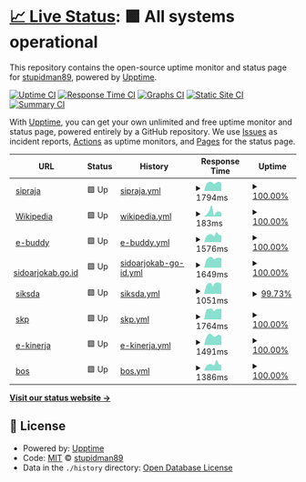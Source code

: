 # [📈 Live Status](https://stupidman89.github.io/awesome-uptime): <!--live status--> **🟩 All systems operational**

This repository contains the open-source uptime monitor and status page for [stupidman89](https://stupidman89.github.io/awesome-uptime), powered by [Upptime](https://github.com/upptime/upptime).

[![Uptime CI](https://github.com/stupidman89/awesome-uptime/workflows/Uptime%20CI/badge.svg)](https://github.com/stupidman89/awesome-uptime/actions?query=workflow%3A%22Uptime+CI%22)
[![Response Time CI](https://github.com/stupidman89/awesome-uptime/workflows/Response%20Time%20CI/badge.svg)](https://github.com/stupidman89/awesome-uptime/actions?query=workflow%3A%22Response+Time+CI%22)
[![Graphs CI](https://github.com/stupidman89/awesome-uptime/workflows/Graphs%20CI/badge.svg)](https://github.com/stupidman89/awesome-uptime/actions?query=workflow%3A%22Graphs+CI%22)
[![Static Site CI](https://github.com/stupidman89/awesome-uptime/workflows/Static%20Site%20CI/badge.svg)](https://github.com/stupidman89/awesome-uptime/actions?query=workflow%3A%22Static+Site+CI%22)
[![Summary CI](https://github.com/stupidman89/awesome-uptime/workflows/Summary%20CI/badge.svg)](https://github.com/stupidman89/awesome-uptime/actions?query=workflow%3A%22Summary+CI%22)

With [Upptime](https://upptime.js.org), you can get your own unlimited and free uptime monitor and status page, powered entirely by a GitHub repository. We use [Issues](https://github.com/stupidman89/awesome-uptime/issues) as incident reports, [Actions](https://github.com/stupidman89/awesome-uptime/actions) as uptime monitors, and [Pages](https://stupidman89.github.io/awesome-uptime) for the status page.

<!--start: status pages-->
<!-- This summary is generated by Upptime (https://github.com/upptime/upptime) -->
<!-- Do not edit this manually, your changes will be overwritten -->
<!-- prettier-ignore -->
| URL | Status | History | Response Time | Uptime |
| --- | ------ | ------- | ------------- | ------ |
| <img alt="" src="https://favicons.githubusercontent.com/sipraja.sidoarjokab.go.id" height="13"> [sipraja](https://sipraja.sidoarjokab.go.id) | 🟩 Up | [sipraja.yml](https://github.com/stupidman89/awesome-uptime/commits/HEAD/history/sipraja.yml) | <details><summary><img alt="Response time graph" src="./graphs/sipraja/response-time-week.png" height="20"> 1794ms</summary><br><a href="https://stupidman89.github.io/awesome-uptime/history/sipraja"><img alt="Response time 2370" src="https://img.shields.io/endpoint?url=https%3A%2F%2Fraw.githubusercontent.com%2Fstupidman89%2Fawesome-uptime%2FHEAD%2Fapi%2Fsipraja%2Fresponse-time.json"></a><br><a href="https://stupidman89.github.io/awesome-uptime/history/sipraja"><img alt="24-hour response time 1709" src="https://img.shields.io/endpoint?url=https%3A%2F%2Fraw.githubusercontent.com%2Fstupidman89%2Fawesome-uptime%2FHEAD%2Fapi%2Fsipraja%2Fresponse-time-day.json"></a><br><a href="https://stupidman89.github.io/awesome-uptime/history/sipraja"><img alt="7-day response time 1794" src="https://img.shields.io/endpoint?url=https%3A%2F%2Fraw.githubusercontent.com%2Fstupidman89%2Fawesome-uptime%2FHEAD%2Fapi%2Fsipraja%2Fresponse-time-week.json"></a><br><a href="https://stupidman89.github.io/awesome-uptime/history/sipraja"><img alt="30-day response time 2370" src="https://img.shields.io/endpoint?url=https%3A%2F%2Fraw.githubusercontent.com%2Fstupidman89%2Fawesome-uptime%2FHEAD%2Fapi%2Fsipraja%2Fresponse-time-month.json"></a><br><a href="https://stupidman89.github.io/awesome-uptime/history/sipraja"><img alt="1-year response time 2370" src="https://img.shields.io/endpoint?url=https%3A%2F%2Fraw.githubusercontent.com%2Fstupidman89%2Fawesome-uptime%2FHEAD%2Fapi%2Fsipraja%2Fresponse-time-year.json"></a></details> | <details><summary><a href="https://stupidman89.github.io/awesome-uptime/history/sipraja">100.00%</a></summary><a href="https://stupidman89.github.io/awesome-uptime/history/sipraja"><img alt="All-time uptime 100.00%" src="https://img.shields.io/endpoint?url=https%3A%2F%2Fraw.githubusercontent.com%2Fstupidman89%2Fawesome-uptime%2FHEAD%2Fapi%2Fsipraja%2Fuptime.json"></a><br><a href="https://stupidman89.github.io/awesome-uptime/history/sipraja"><img alt="24-hour uptime 100.00%" src="https://img.shields.io/endpoint?url=https%3A%2F%2Fraw.githubusercontent.com%2Fstupidman89%2Fawesome-uptime%2FHEAD%2Fapi%2Fsipraja%2Fuptime-day.json"></a><br><a href="https://stupidman89.github.io/awesome-uptime/history/sipraja"><img alt="7-day uptime 100.00%" src="https://img.shields.io/endpoint?url=https%3A%2F%2Fraw.githubusercontent.com%2Fstupidman89%2Fawesome-uptime%2FHEAD%2Fapi%2Fsipraja%2Fuptime-week.json"></a><br><a href="https://stupidman89.github.io/awesome-uptime/history/sipraja"><img alt="30-day uptime 100.00%" src="https://img.shields.io/endpoint?url=https%3A%2F%2Fraw.githubusercontent.com%2Fstupidman89%2Fawesome-uptime%2FHEAD%2Fapi%2Fsipraja%2Fuptime-month.json"></a><br><a href="https://stupidman89.github.io/awesome-uptime/history/sipraja"><img alt="1-year uptime 100.00%" src="https://img.shields.io/endpoint?url=https%3A%2F%2Fraw.githubusercontent.com%2Fstupidman89%2Fawesome-uptime%2FHEAD%2Fapi%2Fsipraja%2Fuptime-year.json"></a></details>
| <img alt="" src="https://favicons.githubusercontent.com/en.wikipedia.org" height="13"> [Wikipedia](https://en.wikipedia.org) | 🟩 Up | [wikipedia.yml](https://github.com/stupidman89/awesome-uptime/commits/HEAD/history/wikipedia.yml) | <details><summary><img alt="Response time graph" src="./graphs/wikipedia/response-time-week.png" height="20"> 183ms</summary><br><a href="https://stupidman89.github.io/awesome-uptime/history/wikipedia"><img alt="Response time 196" src="https://img.shields.io/endpoint?url=https%3A%2F%2Fraw.githubusercontent.com%2Fstupidman89%2Fawesome-uptime%2FHEAD%2Fapi%2Fwikipedia%2Fresponse-time.json"></a><br><a href="https://stupidman89.github.io/awesome-uptime/history/wikipedia"><img alt="24-hour response time 138" src="https://img.shields.io/endpoint?url=https%3A%2F%2Fraw.githubusercontent.com%2Fstupidman89%2Fawesome-uptime%2FHEAD%2Fapi%2Fwikipedia%2Fresponse-time-day.json"></a><br><a href="https://stupidman89.github.io/awesome-uptime/history/wikipedia"><img alt="7-day response time 183" src="https://img.shields.io/endpoint?url=https%3A%2F%2Fraw.githubusercontent.com%2Fstupidman89%2Fawesome-uptime%2FHEAD%2Fapi%2Fwikipedia%2Fresponse-time-week.json"></a><br><a href="https://stupidman89.github.io/awesome-uptime/history/wikipedia"><img alt="30-day response time 196" src="https://img.shields.io/endpoint?url=https%3A%2F%2Fraw.githubusercontent.com%2Fstupidman89%2Fawesome-uptime%2FHEAD%2Fapi%2Fwikipedia%2Fresponse-time-month.json"></a><br><a href="https://stupidman89.github.io/awesome-uptime/history/wikipedia"><img alt="1-year response time 196" src="https://img.shields.io/endpoint?url=https%3A%2F%2Fraw.githubusercontent.com%2Fstupidman89%2Fawesome-uptime%2FHEAD%2Fapi%2Fwikipedia%2Fresponse-time-year.json"></a></details> | <details><summary><a href="https://stupidman89.github.io/awesome-uptime/history/wikipedia">100.00%</a></summary><a href="https://stupidman89.github.io/awesome-uptime/history/wikipedia"><img alt="All-time uptime 100.00%" src="https://img.shields.io/endpoint?url=https%3A%2F%2Fraw.githubusercontent.com%2Fstupidman89%2Fawesome-uptime%2FHEAD%2Fapi%2Fwikipedia%2Fuptime.json"></a><br><a href="https://stupidman89.github.io/awesome-uptime/history/wikipedia"><img alt="24-hour uptime 100.00%" src="https://img.shields.io/endpoint?url=https%3A%2F%2Fraw.githubusercontent.com%2Fstupidman89%2Fawesome-uptime%2FHEAD%2Fapi%2Fwikipedia%2Fuptime-day.json"></a><br><a href="https://stupidman89.github.io/awesome-uptime/history/wikipedia"><img alt="7-day uptime 100.00%" src="https://img.shields.io/endpoint?url=https%3A%2F%2Fraw.githubusercontent.com%2Fstupidman89%2Fawesome-uptime%2FHEAD%2Fapi%2Fwikipedia%2Fuptime-week.json"></a><br><a href="https://stupidman89.github.io/awesome-uptime/history/wikipedia"><img alt="30-day uptime 100.00%" src="https://img.shields.io/endpoint?url=https%3A%2F%2Fraw.githubusercontent.com%2Fstupidman89%2Fawesome-uptime%2FHEAD%2Fapi%2Fwikipedia%2Fuptime-month.json"></a><br><a href="https://stupidman89.github.io/awesome-uptime/history/wikipedia"><img alt="1-year uptime 100.00%" src="https://img.shields.io/endpoint?url=https%3A%2F%2Fraw.githubusercontent.com%2Fstupidman89%2Fawesome-uptime%2FHEAD%2Fapi%2Fwikipedia%2Fuptime-year.json"></a></details>
| <img alt="" src="https://favicons.githubusercontent.com/e-buddy.sidoarjokab.go.id" height="13"> [e-buddy](https://e-buddy.sidoarjokab.go.id) | 🟩 Up | [e-buddy.yml](https://github.com/stupidman89/awesome-uptime/commits/HEAD/history/e-buddy.yml) | <details><summary><img alt="Response time graph" src="./graphs/e-buddy/response-time-week.png" height="20"> 1576ms</summary><br><a href="https://stupidman89.github.io/awesome-uptime/history/e-buddy"><img alt="Response time 2034" src="https://img.shields.io/endpoint?url=https%3A%2F%2Fraw.githubusercontent.com%2Fstupidman89%2Fawesome-uptime%2FHEAD%2Fapi%2Fe-buddy%2Fresponse-time.json"></a><br><a href="https://stupidman89.github.io/awesome-uptime/history/e-buddy"><img alt="24-hour response time 1437" src="https://img.shields.io/endpoint?url=https%3A%2F%2Fraw.githubusercontent.com%2Fstupidman89%2Fawesome-uptime%2FHEAD%2Fapi%2Fe-buddy%2Fresponse-time-day.json"></a><br><a href="https://stupidman89.github.io/awesome-uptime/history/e-buddy"><img alt="7-day response time 1576" src="https://img.shields.io/endpoint?url=https%3A%2F%2Fraw.githubusercontent.com%2Fstupidman89%2Fawesome-uptime%2FHEAD%2Fapi%2Fe-buddy%2Fresponse-time-week.json"></a><br><a href="https://stupidman89.github.io/awesome-uptime/history/e-buddy"><img alt="30-day response time 2034" src="https://img.shields.io/endpoint?url=https%3A%2F%2Fraw.githubusercontent.com%2Fstupidman89%2Fawesome-uptime%2FHEAD%2Fapi%2Fe-buddy%2Fresponse-time-month.json"></a><br><a href="https://stupidman89.github.io/awesome-uptime/history/e-buddy"><img alt="1-year response time 2034" src="https://img.shields.io/endpoint?url=https%3A%2F%2Fraw.githubusercontent.com%2Fstupidman89%2Fawesome-uptime%2FHEAD%2Fapi%2Fe-buddy%2Fresponse-time-year.json"></a></details> | <details><summary><a href="https://stupidman89.github.io/awesome-uptime/history/e-buddy">100.00%</a></summary><a href="https://stupidman89.github.io/awesome-uptime/history/e-buddy"><img alt="All-time uptime 99.82%" src="https://img.shields.io/endpoint?url=https%3A%2F%2Fraw.githubusercontent.com%2Fstupidman89%2Fawesome-uptime%2FHEAD%2Fapi%2Fe-buddy%2Fuptime.json"></a><br><a href="https://stupidman89.github.io/awesome-uptime/history/e-buddy"><img alt="24-hour uptime 100.00%" src="https://img.shields.io/endpoint?url=https%3A%2F%2Fraw.githubusercontent.com%2Fstupidman89%2Fawesome-uptime%2FHEAD%2Fapi%2Fe-buddy%2Fuptime-day.json"></a><br><a href="https://stupidman89.github.io/awesome-uptime/history/e-buddy"><img alt="7-day uptime 100.00%" src="https://img.shields.io/endpoint?url=https%3A%2F%2Fraw.githubusercontent.com%2Fstupidman89%2Fawesome-uptime%2FHEAD%2Fapi%2Fe-buddy%2Fuptime-week.json"></a><br><a href="https://stupidman89.github.io/awesome-uptime/history/e-buddy"><img alt="30-day uptime 99.82%" src="https://img.shields.io/endpoint?url=https%3A%2F%2Fraw.githubusercontent.com%2Fstupidman89%2Fawesome-uptime%2FHEAD%2Fapi%2Fe-buddy%2Fuptime-month.json"></a><br><a href="https://stupidman89.github.io/awesome-uptime/history/e-buddy"><img alt="1-year uptime 99.82%" src="https://img.shields.io/endpoint?url=https%3A%2F%2Fraw.githubusercontent.com%2Fstupidman89%2Fawesome-uptime%2FHEAD%2Fapi%2Fe-buddy%2Fuptime-year.json"></a></details>
| <img alt="" src="https://favicons.githubusercontent.com/sidoarjokab.go.id" height="13"> [sidoarjokab.go.id](https://sidoarjokab.go.id) | 🟩 Up | [sidoarjokab-go-id.yml](https://github.com/stupidman89/awesome-uptime/commits/HEAD/history/sidoarjokab-go-id.yml) | <details><summary><img alt="Response time graph" src="./graphs/sidoarjokab-go-id/response-time-week.png" height="20"> 1649ms</summary><br><a href="https://stupidman89.github.io/awesome-uptime/history/sidoarjokab-go-id"><img alt="Response time 2023" src="https://img.shields.io/endpoint?url=https%3A%2F%2Fraw.githubusercontent.com%2Fstupidman89%2Fawesome-uptime%2FHEAD%2Fapi%2Fsidoarjokab-go-id%2Fresponse-time.json"></a><br><a href="https://stupidman89.github.io/awesome-uptime/history/sidoarjokab-go-id"><img alt="24-hour response time 1629" src="https://img.shields.io/endpoint?url=https%3A%2F%2Fraw.githubusercontent.com%2Fstupidman89%2Fawesome-uptime%2FHEAD%2Fapi%2Fsidoarjokab-go-id%2Fresponse-time-day.json"></a><br><a href="https://stupidman89.github.io/awesome-uptime/history/sidoarjokab-go-id"><img alt="7-day response time 1649" src="https://img.shields.io/endpoint?url=https%3A%2F%2Fraw.githubusercontent.com%2Fstupidman89%2Fawesome-uptime%2FHEAD%2Fapi%2Fsidoarjokab-go-id%2Fresponse-time-week.json"></a><br><a href="https://stupidman89.github.io/awesome-uptime/history/sidoarjokab-go-id"><img alt="30-day response time 2023" src="https://img.shields.io/endpoint?url=https%3A%2F%2Fraw.githubusercontent.com%2Fstupidman89%2Fawesome-uptime%2FHEAD%2Fapi%2Fsidoarjokab-go-id%2Fresponse-time-month.json"></a><br><a href="https://stupidman89.github.io/awesome-uptime/history/sidoarjokab-go-id"><img alt="1-year response time 2023" src="https://img.shields.io/endpoint?url=https%3A%2F%2Fraw.githubusercontent.com%2Fstupidman89%2Fawesome-uptime%2FHEAD%2Fapi%2Fsidoarjokab-go-id%2Fresponse-time-year.json"></a></details> | <details><summary><a href="https://stupidman89.github.io/awesome-uptime/history/sidoarjokab-go-id">100.00%</a></summary><a href="https://stupidman89.github.io/awesome-uptime/history/sidoarjokab-go-id"><img alt="All-time uptime 99.75%" src="https://img.shields.io/endpoint?url=https%3A%2F%2Fraw.githubusercontent.com%2Fstupidman89%2Fawesome-uptime%2FHEAD%2Fapi%2Fsidoarjokab-go-id%2Fuptime.json"></a><br><a href="https://stupidman89.github.io/awesome-uptime/history/sidoarjokab-go-id"><img alt="24-hour uptime 100.00%" src="https://img.shields.io/endpoint?url=https%3A%2F%2Fraw.githubusercontent.com%2Fstupidman89%2Fawesome-uptime%2FHEAD%2Fapi%2Fsidoarjokab-go-id%2Fuptime-day.json"></a><br><a href="https://stupidman89.github.io/awesome-uptime/history/sidoarjokab-go-id"><img alt="7-day uptime 100.00%" src="https://img.shields.io/endpoint?url=https%3A%2F%2Fraw.githubusercontent.com%2Fstupidman89%2Fawesome-uptime%2FHEAD%2Fapi%2Fsidoarjokab-go-id%2Fuptime-week.json"></a><br><a href="https://stupidman89.github.io/awesome-uptime/history/sidoarjokab-go-id"><img alt="30-day uptime 99.75%" src="https://img.shields.io/endpoint?url=https%3A%2F%2Fraw.githubusercontent.com%2Fstupidman89%2Fawesome-uptime%2FHEAD%2Fapi%2Fsidoarjokab-go-id%2Fuptime-month.json"></a><br><a href="https://stupidman89.github.io/awesome-uptime/history/sidoarjokab-go-id"><img alt="1-year uptime 99.75%" src="https://img.shields.io/endpoint?url=https%3A%2F%2Fraw.githubusercontent.com%2Fstupidman89%2Fawesome-uptime%2FHEAD%2Fapi%2Fsidoarjokab-go-id%2Fuptime-year.json"></a></details>
| <img alt="" src="https://favicons.githubusercontent.com/siksda.sidoarjokab.go.id" height="13"> [siksda](https://siksda.sidoarjokab.go.id) | 🟩 Up | [siksda.yml](https://github.com/stupidman89/awesome-uptime/commits/HEAD/history/siksda.yml) | <details><summary><img alt="Response time graph" src="./graphs/siksda/response-time-week.png" height="20"> 1051ms</summary><br><a href="https://stupidman89.github.io/awesome-uptime/history/siksda"><img alt="Response time 990" src="https://img.shields.io/endpoint?url=https%3A%2F%2Fraw.githubusercontent.com%2Fstupidman89%2Fawesome-uptime%2FHEAD%2Fapi%2Fsiksda%2Fresponse-time.json"></a><br><a href="https://stupidman89.github.io/awesome-uptime/history/siksda"><img alt="24-hour response time 1051" src="https://img.shields.io/endpoint?url=https%3A%2F%2Fraw.githubusercontent.com%2Fstupidman89%2Fawesome-uptime%2FHEAD%2Fapi%2Fsiksda%2Fresponse-time-day.json"></a><br><a href="https://stupidman89.github.io/awesome-uptime/history/siksda"><img alt="7-day response time 1051" src="https://img.shields.io/endpoint?url=https%3A%2F%2Fraw.githubusercontent.com%2Fstupidman89%2Fawesome-uptime%2FHEAD%2Fapi%2Fsiksda%2Fresponse-time-week.json"></a><br><a href="https://stupidman89.github.io/awesome-uptime/history/siksda"><img alt="30-day response time 990" src="https://img.shields.io/endpoint?url=https%3A%2F%2Fraw.githubusercontent.com%2Fstupidman89%2Fawesome-uptime%2FHEAD%2Fapi%2Fsiksda%2Fresponse-time-month.json"></a><br><a href="https://stupidman89.github.io/awesome-uptime/history/siksda"><img alt="1-year response time 990" src="https://img.shields.io/endpoint?url=https%3A%2F%2Fraw.githubusercontent.com%2Fstupidman89%2Fawesome-uptime%2FHEAD%2Fapi%2Fsiksda%2Fresponse-time-year.json"></a></details> | <details><summary><a href="https://stupidman89.github.io/awesome-uptime/history/siksda">99.73%</a></summary><a href="https://stupidman89.github.io/awesome-uptime/history/siksda"><img alt="All-time uptime 98.83%" src="https://img.shields.io/endpoint?url=https%3A%2F%2Fraw.githubusercontent.com%2Fstupidman89%2Fawesome-uptime%2FHEAD%2Fapi%2Fsiksda%2Fuptime.json"></a><br><a href="https://stupidman89.github.io/awesome-uptime/history/siksda"><img alt="24-hour uptime 100.00%" src="https://img.shields.io/endpoint?url=https%3A%2F%2Fraw.githubusercontent.com%2Fstupidman89%2Fawesome-uptime%2FHEAD%2Fapi%2Fsiksda%2Fuptime-day.json"></a><br><a href="https://stupidman89.github.io/awesome-uptime/history/siksda"><img alt="7-day uptime 99.73%" src="https://img.shields.io/endpoint?url=https%3A%2F%2Fraw.githubusercontent.com%2Fstupidman89%2Fawesome-uptime%2FHEAD%2Fapi%2Fsiksda%2Fuptime-week.json"></a><br><a href="https://stupidman89.github.io/awesome-uptime/history/siksda"><img alt="30-day uptime 98.83%" src="https://img.shields.io/endpoint?url=https%3A%2F%2Fraw.githubusercontent.com%2Fstupidman89%2Fawesome-uptime%2FHEAD%2Fapi%2Fsiksda%2Fuptime-month.json"></a><br><a href="https://stupidman89.github.io/awesome-uptime/history/siksda"><img alt="1-year uptime 98.83%" src="https://img.shields.io/endpoint?url=https%3A%2F%2Fraw.githubusercontent.com%2Fstupidman89%2Fawesome-uptime%2FHEAD%2Fapi%2Fsiksda%2Fuptime-year.json"></a></details>
| <img alt="" src="https://favicons.githubusercontent.com/skp2020.sidoarjokab.go.id" height="13"> [skp](http://skp2020.sidoarjokab.go.id) | 🟩 Up | [skp.yml](https://github.com/stupidman89/awesome-uptime/commits/HEAD/history/skp.yml) | <details><summary><img alt="Response time graph" src="./graphs/skp/response-time-week.png" height="20"> 1764ms</summary><br><a href="https://stupidman89.github.io/awesome-uptime/history/skp"><img alt="Response time 1805" src="https://img.shields.io/endpoint?url=https%3A%2F%2Fraw.githubusercontent.com%2Fstupidman89%2Fawesome-uptime%2FHEAD%2Fapi%2Fskp%2Fresponse-time.json"></a><br><a href="https://stupidman89.github.io/awesome-uptime/history/skp"><img alt="24-hour response time 1894" src="https://img.shields.io/endpoint?url=https%3A%2F%2Fraw.githubusercontent.com%2Fstupidman89%2Fawesome-uptime%2FHEAD%2Fapi%2Fskp%2Fresponse-time-day.json"></a><br><a href="https://stupidman89.github.io/awesome-uptime/history/skp"><img alt="7-day response time 1764" src="https://img.shields.io/endpoint?url=https%3A%2F%2Fraw.githubusercontent.com%2Fstupidman89%2Fawesome-uptime%2FHEAD%2Fapi%2Fskp%2Fresponse-time-week.json"></a><br><a href="https://stupidman89.github.io/awesome-uptime/history/skp"><img alt="30-day response time 1805" src="https://img.shields.io/endpoint?url=https%3A%2F%2Fraw.githubusercontent.com%2Fstupidman89%2Fawesome-uptime%2FHEAD%2Fapi%2Fskp%2Fresponse-time-month.json"></a><br><a href="https://stupidman89.github.io/awesome-uptime/history/skp"><img alt="1-year response time 1805" src="https://img.shields.io/endpoint?url=https%3A%2F%2Fraw.githubusercontent.com%2Fstupidman89%2Fawesome-uptime%2FHEAD%2Fapi%2Fskp%2Fresponse-time-year.json"></a></details> | <details><summary><a href="https://stupidman89.github.io/awesome-uptime/history/skp">100.00%</a></summary><a href="https://stupidman89.github.io/awesome-uptime/history/skp"><img alt="All-time uptime 100.00%" src="https://img.shields.io/endpoint?url=https%3A%2F%2Fraw.githubusercontent.com%2Fstupidman89%2Fawesome-uptime%2FHEAD%2Fapi%2Fskp%2Fuptime.json"></a><br><a href="https://stupidman89.github.io/awesome-uptime/history/skp"><img alt="24-hour uptime 100.00%" src="https://img.shields.io/endpoint?url=https%3A%2F%2Fraw.githubusercontent.com%2Fstupidman89%2Fawesome-uptime%2FHEAD%2Fapi%2Fskp%2Fuptime-day.json"></a><br><a href="https://stupidman89.github.io/awesome-uptime/history/skp"><img alt="7-day uptime 100.00%" src="https://img.shields.io/endpoint?url=https%3A%2F%2Fraw.githubusercontent.com%2Fstupidman89%2Fawesome-uptime%2FHEAD%2Fapi%2Fskp%2Fuptime-week.json"></a><br><a href="https://stupidman89.github.io/awesome-uptime/history/skp"><img alt="30-day uptime 100.00%" src="https://img.shields.io/endpoint?url=https%3A%2F%2Fraw.githubusercontent.com%2Fstupidman89%2Fawesome-uptime%2FHEAD%2Fapi%2Fskp%2Fuptime-month.json"></a><br><a href="https://stupidman89.github.io/awesome-uptime/history/skp"><img alt="1-year uptime 100.00%" src="https://img.shields.io/endpoint?url=https%3A%2F%2Fraw.githubusercontent.com%2Fstupidman89%2Fawesome-uptime%2FHEAD%2Fapi%2Fskp%2Fuptime-year.json"></a></details>
| <img alt="" src="https://favicons.githubusercontent.com/e-kinerja.sidoarjokab.go.id" height="13"> [e-kinerja](http://e-kinerja.sidoarjokab.go.id) | 🟩 Up | [e-kinerja.yml](https://github.com/stupidman89/awesome-uptime/commits/HEAD/history/e-kinerja.yml) | <details><summary><img alt="Response time graph" src="./graphs/e-kinerja/response-time-week.png" height="20"> 1491ms</summary><br><a href="https://stupidman89.github.io/awesome-uptime/history/e-kinerja"><img alt="Response time 1493" src="https://img.shields.io/endpoint?url=https%3A%2F%2Fraw.githubusercontent.com%2Fstupidman89%2Fawesome-uptime%2FHEAD%2Fapi%2Fe-kinerja%2Fresponse-time.json"></a><br><a href="https://stupidman89.github.io/awesome-uptime/history/e-kinerja"><img alt="24-hour response time 1407" src="https://img.shields.io/endpoint?url=https%3A%2F%2Fraw.githubusercontent.com%2Fstupidman89%2Fawesome-uptime%2FHEAD%2Fapi%2Fe-kinerja%2Fresponse-time-day.json"></a><br><a href="https://stupidman89.github.io/awesome-uptime/history/e-kinerja"><img alt="7-day response time 1491" src="https://img.shields.io/endpoint?url=https%3A%2F%2Fraw.githubusercontent.com%2Fstupidman89%2Fawesome-uptime%2FHEAD%2Fapi%2Fe-kinerja%2Fresponse-time-week.json"></a><br><a href="https://stupidman89.github.io/awesome-uptime/history/e-kinerja"><img alt="30-day response time 1493" src="https://img.shields.io/endpoint?url=https%3A%2F%2Fraw.githubusercontent.com%2Fstupidman89%2Fawesome-uptime%2FHEAD%2Fapi%2Fe-kinerja%2Fresponse-time-month.json"></a><br><a href="https://stupidman89.github.io/awesome-uptime/history/e-kinerja"><img alt="1-year response time 1493" src="https://img.shields.io/endpoint?url=https%3A%2F%2Fraw.githubusercontent.com%2Fstupidman89%2Fawesome-uptime%2FHEAD%2Fapi%2Fe-kinerja%2Fresponse-time-year.json"></a></details> | <details><summary><a href="https://stupidman89.github.io/awesome-uptime/history/e-kinerja">100.00%</a></summary><a href="https://stupidman89.github.io/awesome-uptime/history/e-kinerja"><img alt="All-time uptime 99.54%" src="https://img.shields.io/endpoint?url=https%3A%2F%2Fraw.githubusercontent.com%2Fstupidman89%2Fawesome-uptime%2FHEAD%2Fapi%2Fe-kinerja%2Fuptime.json"></a><br><a href="https://stupidman89.github.io/awesome-uptime/history/e-kinerja"><img alt="24-hour uptime 100.00%" src="https://img.shields.io/endpoint?url=https%3A%2F%2Fraw.githubusercontent.com%2Fstupidman89%2Fawesome-uptime%2FHEAD%2Fapi%2Fe-kinerja%2Fuptime-day.json"></a><br><a href="https://stupidman89.github.io/awesome-uptime/history/e-kinerja"><img alt="7-day uptime 100.00%" src="https://img.shields.io/endpoint?url=https%3A%2F%2Fraw.githubusercontent.com%2Fstupidman89%2Fawesome-uptime%2FHEAD%2Fapi%2Fe-kinerja%2Fuptime-week.json"></a><br><a href="https://stupidman89.github.io/awesome-uptime/history/e-kinerja"><img alt="30-day uptime 99.54%" src="https://img.shields.io/endpoint?url=https%3A%2F%2Fraw.githubusercontent.com%2Fstupidman89%2Fawesome-uptime%2FHEAD%2Fapi%2Fe-kinerja%2Fuptime-month.json"></a><br><a href="https://stupidman89.github.io/awesome-uptime/history/e-kinerja"><img alt="1-year uptime 99.54%" src="https://img.shields.io/endpoint?url=https%3A%2F%2Fraw.githubusercontent.com%2Fstupidman89%2Fawesome-uptime%2FHEAD%2Fapi%2Fe-kinerja%2Fuptime-year.json"></a></details>
| <img alt="" src="https://favicons.githubusercontent.com/bos.sidoarjokab.go.id" height="13"> [bos](https://bos.sidoarjokab.go.id) | 🟩 Up | [bos.yml](https://github.com/stupidman89/awesome-uptime/commits/HEAD/history/bos.yml) | <details><summary><img alt="Response time graph" src="./graphs/bos/response-time-week.png" height="20"> 1386ms</summary><br><a href="https://stupidman89.github.io/awesome-uptime/history/bos"><img alt="Response time 1314" src="https://img.shields.io/endpoint?url=https%3A%2F%2Fraw.githubusercontent.com%2Fstupidman89%2Fawesome-uptime%2FHEAD%2Fapi%2Fbos%2Fresponse-time.json"></a><br><a href="https://stupidman89.github.io/awesome-uptime/history/bos"><img alt="24-hour response time 1187" src="https://img.shields.io/endpoint?url=https%3A%2F%2Fraw.githubusercontent.com%2Fstupidman89%2Fawesome-uptime%2FHEAD%2Fapi%2Fbos%2Fresponse-time-day.json"></a><br><a href="https://stupidman89.github.io/awesome-uptime/history/bos"><img alt="7-day response time 1386" src="https://img.shields.io/endpoint?url=https%3A%2F%2Fraw.githubusercontent.com%2Fstupidman89%2Fawesome-uptime%2FHEAD%2Fapi%2Fbos%2Fresponse-time-week.json"></a><br><a href="https://stupidman89.github.io/awesome-uptime/history/bos"><img alt="30-day response time 1314" src="https://img.shields.io/endpoint?url=https%3A%2F%2Fraw.githubusercontent.com%2Fstupidman89%2Fawesome-uptime%2FHEAD%2Fapi%2Fbos%2Fresponse-time-month.json"></a><br><a href="https://stupidman89.github.io/awesome-uptime/history/bos"><img alt="1-year response time 1314" src="https://img.shields.io/endpoint?url=https%3A%2F%2Fraw.githubusercontent.com%2Fstupidman89%2Fawesome-uptime%2FHEAD%2Fapi%2Fbos%2Fresponse-time-year.json"></a></details> | <details><summary><a href="https://stupidman89.github.io/awesome-uptime/history/bos">100.00%</a></summary><a href="https://stupidman89.github.io/awesome-uptime/history/bos"><img alt="All-time uptime 100.00%" src="https://img.shields.io/endpoint?url=https%3A%2F%2Fraw.githubusercontent.com%2Fstupidman89%2Fawesome-uptime%2FHEAD%2Fapi%2Fbos%2Fuptime.json"></a><br><a href="https://stupidman89.github.io/awesome-uptime/history/bos"><img alt="24-hour uptime 100.00%" src="https://img.shields.io/endpoint?url=https%3A%2F%2Fraw.githubusercontent.com%2Fstupidman89%2Fawesome-uptime%2FHEAD%2Fapi%2Fbos%2Fuptime-day.json"></a><br><a href="https://stupidman89.github.io/awesome-uptime/history/bos"><img alt="7-day uptime 100.00%" src="https://img.shields.io/endpoint?url=https%3A%2F%2Fraw.githubusercontent.com%2Fstupidman89%2Fawesome-uptime%2FHEAD%2Fapi%2Fbos%2Fuptime-week.json"></a><br><a href="https://stupidman89.github.io/awesome-uptime/history/bos"><img alt="30-day uptime 100.00%" src="https://img.shields.io/endpoint?url=https%3A%2F%2Fraw.githubusercontent.com%2Fstupidman89%2Fawesome-uptime%2FHEAD%2Fapi%2Fbos%2Fuptime-month.json"></a><br><a href="https://stupidman89.github.io/awesome-uptime/history/bos"><img alt="1-year uptime 100.00%" src="https://img.shields.io/endpoint?url=https%3A%2F%2Fraw.githubusercontent.com%2Fstupidman89%2Fawesome-uptime%2FHEAD%2Fapi%2Fbos%2Fuptime-year.json"></a></details>

<!--end: status pages-->

[**Visit our status website →**](https://stupidman89.github.io/awesome-uptime)

## 📄 License

- Powered by: [Upptime](https://github.com/upptime/upptime)
- Code: [MIT](./LICENSE) © [stupidman89](https://stupidman89.github.io/awesome-uptime)
- Data in the `./history` directory: [Open Database License](https://opendatacommons.org/licenses/odbl/1-0/)
